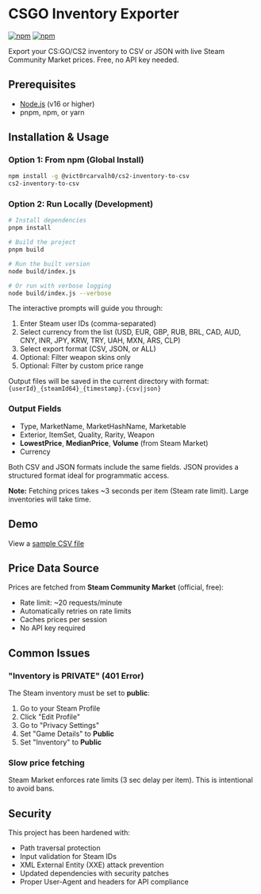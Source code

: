 # CSGO Inventory Exporter

[![npm](https://img.shields.io/npm/v/@vict0rcarvalh0/cs2-inventory-to-csv?style=plastic)](https://www.npmjs.com/package/@vict0rcarvalh0/cs2-inventory-to-csv)
[![npm](https://img.shields.io/npm/dm/@vict0rcarvalh0/cs2-inventory-to-csv?style=plastic)](https://www.npmjs.com/package/@vict0rcarvalh0/cs2-inventory-to-csv)

Export your CS:GO/CS2 inventory to CSV or JSON with live Steam Community Market prices. Free, no API key needed.

## Prerequisites

- [Node.js](https://nodejs.org/en/download) (v16 or higher)
- pnpm, npm, or yarn

## Installation & Usage

### Option 1: From npm (Global Install)

```bash
npm install -g @vict0rcarvalh0/cs2-inventory-to-csv
cs2-inventory-to-csv
```

### Option 2: Run Locally (Development)

```bash
# Install dependencies
pnpm install

# Build the project
pnpm build

# Run the built version
node build/index.js

# Or run with verbose logging
node build/index.js --verbose
```

The interactive prompts will guide you through:
1. Enter Steam user IDs (comma-separated)
2. Select currency from the list (USD, EUR, GBP, RUB, BRL, CAD, AUD, CNY, INR, JPY, KRW, TRY, UAH, MXN, ARS, CLP)
3. Select export format (CSV, JSON, or ALL)
4. Optional: Filter weapon skins only
5. Optional: Filter by custom price range

Output files will be saved in the current directory with format: `{userId}_{steamId64}_{timestamp}.{csv|json}`

### Output Fields
- Type, MarketName, MarketHashName, Marketable
- Exterior, ItemSet, Quality, Rarity, Weapon
- **LowestPrice**, **MedianPrice**, **Volume** (from Steam Market)
- Currency

Both CSV and JSON formats include the same fields. JSON provides a structured format ideal for programmatic access.

**Note:** Fetching prices takes ~3 seconds per item (Steam rate limit). Large inventories will take time.

## Demo

View a [sample CSV file](https://github.com/vict0rcarvalh0/cs2-inventory-to-csv/blob/main/assets/homerokb_76561198074182328_1759429635.csv)

## Price Data Source

Prices are fetched from **Steam Community Market** (official, free):
- Rate limit: ~20 requests/minute
- Automatically retries on rate limits
- Caches prices per session
- No API key required

## Common Issues

### "Inventory is PRIVATE" (401 Error)
The Steam inventory must be set to **public**:
1. Go to your Steam Profile
2. Click "Edit Profile"
3. Go to "Privacy Settings"
4. Set "Game Details" to **Public**
5. Set "Inventory" to **Public**

### Slow price fetching
Steam Market enforces rate limits (3 sec delay per item). This is intentional to avoid bans.

## Security

This project has been hardened with:
- Path traversal protection
- Input validation for Steam IDs
- XML External Entity (XXE) attack prevention
- Updated dependencies with security patches
- Proper User-Agent and headers for API compliance
